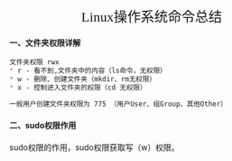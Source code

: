 <center><font size=5 face="黑体">Linux操作系统命令总结</font></center>

#### 一、文件夹权限详解

```markdown
文件夹权限 rwx
* r - 看不到,文件夹中的内容（ls命令，无权限）
* w - 删除、创建文件夹（mkdir、rm无权限）
* x - 控制进入文件夹的权限（cd 无权限）

一般用户创建文件夹权限为 775 （用户User、组Group、其他Other）
```



#### 二、sudo权限作用

sudo权限的作用，sudo权限获取写（w）权限。